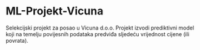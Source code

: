 # ML-Projekt-Vicuna
Selekcijski projekt za posao u Vicuna d.o.o. Projekt izvodi prediktivni model koji na temelju povijesnih podataka predviđa sljedeću vrijednost cijene (ili povrata). 
